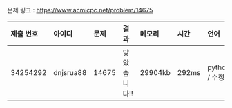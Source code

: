 
문제 링크 : https://www.acmicpc.net/problem/14675

|제출 번호|아이디|문제|결과|메모리|시간|언어|코드길이|
|:---|:---|:---|:---|:---|:---|:---|:---|
|34254292|dnjsrua88|14675|맞았습니다!!|29904kb|292ms|python3 / 수정|564B